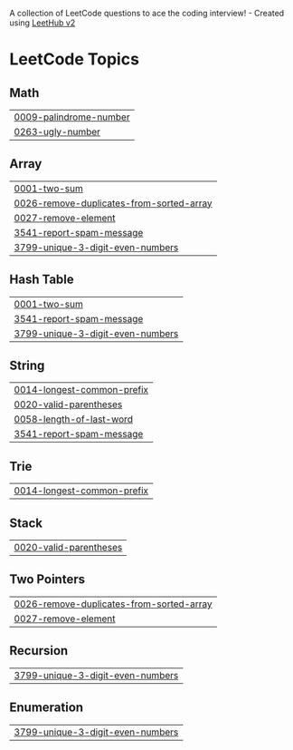 A collection of LeetCode questions to ace the coding interview! - Created using [LeetHub v2](https://github.com/arunbhardwaj/LeetHub-2.0)
<!---LeetCode Topics Start-->
# LeetCode Topics
## Math
|  |
| ------- |
| [0009-palindrome-number](https://github.com/IQRAAMIR1/Leetcode/tree/master/0009-palindrome-number) |
| [0263-ugly-number](https://github.com/IQRAAMIR1/Leetcode/tree/master/0263-ugly-number) |
## Array
|  |
| ------- |
| [0001-two-sum](https://github.com/IQRAAMIR1/Leetcode/tree/master/0001-two-sum) |
| [0026-remove-duplicates-from-sorted-array](https://github.com/IQRAAMIR1/Leetcode/tree/master/0026-remove-duplicates-from-sorted-array) |
| [0027-remove-element](https://github.com/IQRAAMIR1/Leetcode/tree/master/0027-remove-element) |
| [3541-report-spam-message](https://github.com/IQRAAMIR1/Leetcode/tree/master/3541-report-spam-message) |
| [3799-unique-3-digit-even-numbers](https://github.com/IQRAAMIR1/Leetcode/tree/master/3799-unique-3-digit-even-numbers) |
## Hash Table
|  |
| ------- |
| [0001-two-sum](https://github.com/IQRAAMIR1/Leetcode/tree/master/0001-two-sum) |
| [3541-report-spam-message](https://github.com/IQRAAMIR1/Leetcode/tree/master/3541-report-spam-message) |
| [3799-unique-3-digit-even-numbers](https://github.com/IQRAAMIR1/Leetcode/tree/master/3799-unique-3-digit-even-numbers) |
## String
|  |
| ------- |
| [0014-longest-common-prefix](https://github.com/IQRAAMIR1/Leetcode/tree/master/0014-longest-common-prefix) |
| [0020-valid-parentheses](https://github.com/IQRAAMIR1/Leetcode/tree/master/0020-valid-parentheses) |
| [0058-length-of-last-word](https://github.com/IQRAAMIR1/Leetcode/tree/master/0058-length-of-last-word) |
| [3541-report-spam-message](https://github.com/IQRAAMIR1/Leetcode/tree/master/3541-report-spam-message) |
## Trie
|  |
| ------- |
| [0014-longest-common-prefix](https://github.com/IQRAAMIR1/Leetcode/tree/master/0014-longest-common-prefix) |
## Stack
|  |
| ------- |
| [0020-valid-parentheses](https://github.com/IQRAAMIR1/Leetcode/tree/master/0020-valid-parentheses) |
## Two Pointers
|  |
| ------- |
| [0026-remove-duplicates-from-sorted-array](https://github.com/IQRAAMIR1/Leetcode/tree/master/0026-remove-duplicates-from-sorted-array) |
| [0027-remove-element](https://github.com/IQRAAMIR1/Leetcode/tree/master/0027-remove-element) |
## Recursion
|  |
| ------- |
| [3799-unique-3-digit-even-numbers](https://github.com/IQRAAMIR1/Leetcode/tree/master/3799-unique-3-digit-even-numbers) |
## Enumeration
|  |
| ------- |
| [3799-unique-3-digit-even-numbers](https://github.com/IQRAAMIR1/Leetcode/tree/master/3799-unique-3-digit-even-numbers) |
<!---LeetCode Topics End-->